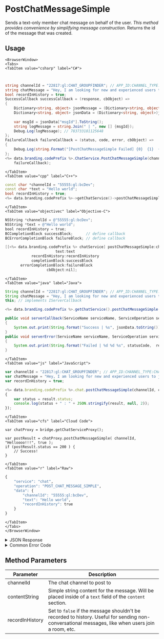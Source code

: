# PostChatMessageSimple

Sends a text-only member chat message on behalf of the user. *This method provides convenience by simplifying message construction.* Returns the id of the message that was created.

<PartialServop service_name="chat" operation_name="POST_CHAT_MESSAGE_SIMPLE" />

## Usage

```mdx-code-block
<BrowserWindow>
<Tabs>
<TabItem value="csharp" label="C#">
```

```csharp


string channelId = "22817:gl:CHAT_GROUPFINDER"; // APP_ID:CHANNEL_TYPE:CHANNEL_ID
string chatMessage = "Hey, I am looking for new and experienced users to join our group.";
bool recordInHistory = true;
SuccessCallback successCallback = (response, cbObject) =>
{
	Dictionary<string, object> jsonMessage = (Dictionary<string, object>)JsonFx.Json.JsonReader.Deserialize(response);
	Dictionary<string, object> jsonData = (Dictionary<string, object>)jsonMessage["data"];
	
	var msgId = jsonData["msgId"].ToString();
	string logMessage = string.Join(" | ", new [] {msgId});
	Debug.Log(logMessage); // 783733181125648
};
FailureCallback failureCallback = (status, code, error, cbObject) =>
{
	Debug.Log(string.Format("[PostChatMessageSimple Failed] {0}  {1}  {2}", status, code, error));
};
<%= data.branding.codePrefix %>.ChatService.PostChatMessageSimple(channelId, chatMessage, true, successCallback,
	failureCallback);
```

```mdx-code-block
</TabItem>
<TabItem value="cpp" label="C++">
```

```cpp
const char *channelId = "55555:gl:bcDev";
const char *text = "Hello world";
bool recordInHistory = true;
<%= data.branding.codePrefix %>->getChatService()->postChatMessageSimple(channelId, text, recordInHistory, this);
```

```mdx-code-block
</TabItem>
<TabItem value="objectivec" label="Objective-C">
```

```objectivec
NSString *channelId = @"55555:gl:bcDev";
NSString *text = @"Hello world";
bool recordInHistory = true;
BCCompletionBlock successBlock;      // define callback
BCErrorCompletionBlock failureBlock; // define callback

[[<%= data.branding.codePrefix %> chatService] postChatMessageSimple:channelId
                       text:text
            recordInHistory:recordInHistory
            completionBlock:successBlock
       errorCompletionBlock:failureBlock
                   cbObject:nil];
```

```mdx-code-block
</TabItem>
<TabItem value="java" label="Java">
```

```java
String channelId = "22817:gl:CHAT_GROUPFINDER"; // APP_ID:CHANNEL_TYPE:CHANNEL_ID
String chatMessage = "Hey, I am looking for new and experienced users to join our group.";
this; // implements IServerCallback

<%= data.branding.codePrefix %>.getChatService().postChatMessageSimple(channelId, this);

public void serverCallback(ServiceName serviceName, ServiceOperation serviceOperation, JSONObject jsonData)
{
    System.out.print(String.format("Success | %s", jsonData.toString()));
}
public void serverError(ServiceName serviceName, ServiceOperation serviceOperation, int statusCode, int reasonCode, String jsonError)
{
    System.out.print(String.format("Failed | %d %d %s", statusCode,  reasonCode, jsonError.toString()));
}
```

```mdx-code-block
</TabItem>
<TabItem value="js" label="JavaScript">
```

```javascript
var channelId = "22817:gl:CHAT_GROUPFINDER"; // APP_ID:CHANNEL_TYPE:CHANNEL_ID
var chatMessage = "Hey, I am looking for new and experienced users to join our group.";
var recordInHistory = true;

<%= data.branding.codePrefix %>.chat.postChatMessageSimple(channelId, chatMessage,recordInHistory, result =>
{
	var status = result.status;
	console.log(status + " : " + JSON.stringify(result, null, 2));
});
```

```mdx-code-block
</TabItem>
<TabItem value="cfs" label="Cloud Code">
```

```cfscript
var chatProxy = bridge.getChatServiceProxy();

var postResult = chatProxy.postChatMessageSimple( channelId, "Helloooo!!!", true );
if (postResult.status == 200 ) {
    // Success!
}
```

```mdx-code-block
</TabItem>
<TabItem value="r" label="Raw">
```

```r
{
	"service": "chat",
	"operation": "POST_CHAT_MESSAGE_SIMPLE",
	"data": {
		"channelId": "55555:gl:bcDev",
		"text": "Hello world",
		"recordInHistory": true
	}
}
```

```mdx-code-block
</TabItem>
</Tabs>
</BrowserWindow>
```

<details>
<summary>JSON Response</summary>

```json
{
    "status": 200,
    "data": {
        "msgId": "783822917533185"
    }
}
```
</details>

<details>
<summary>Common Error Code</summary>

### Status Codes
Code | Name | Description
---- | ---- | -----------
40601 | RTT_NOT_ENABLED | RTT must be enabled for this feature
40603 | CHAT_UNRECOGNIZED_CHANNEL | The specified channel is invalid

</details>


## Method Parameters
Parameter | Description
--------- | -----------
channelId | The chat channel to post to
contentString | Simple string content for the message. Will be placed inside of a `text` field of the `content` section.
recordInHistory | Set to `false` if the message shouldn't be recorded to history. Useful for sending non-conversational messages, like when users join a room, etc.
#
